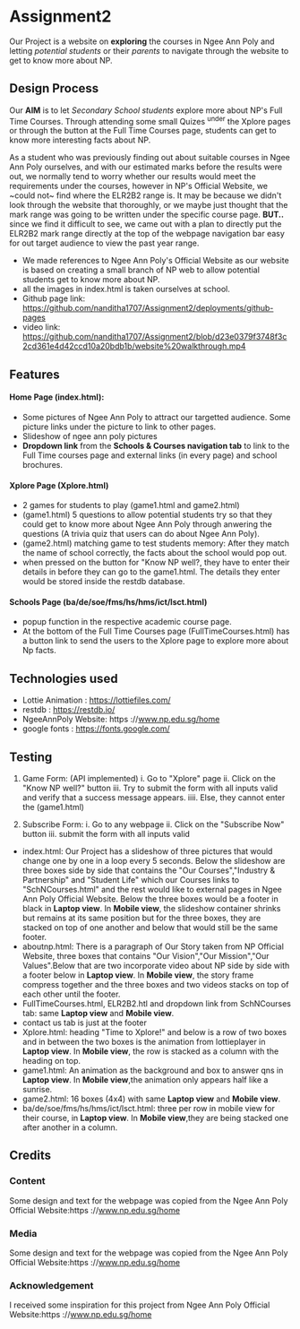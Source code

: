 # Assignment2
Our Project is a website on **exploring** the courses in Ngee Ann Poly and letting _potential students_ or their _parents_ to navigate through the website to get to know more about NP. 

## Design Process
Our **AIM** is to let _Secondary School students_ explore more about NP's Full Time Courses. Through attending some small Quizes <sup>under</sup> the Xplore pages or through the button at the Full Time Courses page, students can get to know more interesting facts about NP.

As a student who was previously finding out about suitable courses in Ngee Ann Poly ourselves, and with our estimated marks before the results were out, we normally tend to worry whether our results would meet the requirements under the courses, however in NP's Official Website, we ~could not~ find where the ELR2B2 range is. It may be because we didn't look through the website that thoroughly, or we maybe just thought that the mark range was going to be written under the specific course page. **BUT..** since we find it difficult to see, we came out with a plan to directly put the ELR2B2 mark range directly at the top of the webpage navigation bar easy for out target audience to view the past year range. 

- We made references to Ngee Ann Poly's Official Website as our website is based on creating a small branch of NP web to allow potential students get to know more about NP.
- all the images in index.html is taken ourselves at school.
- Github page link: https://github.com/nanditha1707/Assignment2/deployments/github-pages
- video link: https://github.com/nanditha1707/Assignment2/blob/d23e0379f3748f3c2cd361e4d42ccd10a20bdb1b/website%20walkthrough.mp4

## Features
#### Home Page (index.html): 
- Some pictures of Ngee Ann Poly to attract our targetted audience. Some picture links under the picture to link to other pages.
- Slideshow of ngee ann poly pictures 
- **Dropdown link** from the **Schools & Courses navigation tab** to link to the Full Time courses page and external links (in every page) and school brochures.

#### Xplore Page (Xplore.html)
- 2 games for students to play (game1.html and game2.html)
- (game1.html) 5 questions to allow potential students try so that they could get to know more about Ngee Ann Poly through anwering the questions (A trivia quiz that users can do about Ngee Ann Poly).
- (game2.html) matching game to test students memory: After they match the name of school correctly, the facts about the school would pop out.
- when pressed on the button for "Know NP well?, they have to enter their details in before they can go to the game1.html. The details they enter would be stored inside the restdb database.
  
#### Schools Page (ba/de/soe/fms/hs/hms/ict/lsct.html)
- popup function in the respective academic course page.
- At the bottom of the Full Time Courses page (FullTimeCourses.html) has a button link to send the users to the Xplore page to explore more about Np facts.
  
## Technologies used
+ Lottie Animation : https://lottiefiles.com/
+ restdb : https://restdb.io/
+ NgeeAnnPoly Website: https ://www.np.edu.sg/home
+ google fonts : https://fonts.google.com/
  
## Testing
1. Game Form: (API implemented)
  i. Go to "Xplore" page
  ii. Click on the "Know NP well?" button
  iii. Try to submit the form with all inputs valid and verify that a success message appears.
  iiii. Else, they cannot enter the (game1.html)

2. Subscribe Form:
  i. Go to any webpage
  ii. Click on the "Subscribe Now" button
  iii. submit the form with all inputs valid

- index.html: Our Project has a slideshow of three pictures that would change one by one in a loop every 5 seconds. Below the slideshow are three boxes side by side that contains the "Our Courses","Industry & Partnership" and "Student Life" which our Courses links to "SchNCourses.html" and the rest would like to external pages in Ngee Ann Poly Official Website. Below the three boxes would be a footer in black in **Laptop view**. In **Mobile view**, the slideshow container shrinks but remains at its same position but for the three boxes, they are stacked on top of one another and below that would still be the same footer.
- aboutnp.html: There is a paragraph of Our Story taken from NP Official Website, three boxes that contains "Our Vision","Our Mission","Our Values".Below that are two incorporate video about NP side by side with a footer below in **Laptop view**. In **Mobile view**, the story frame compress together and the three boxes and two videos stacks on top of each other until the footer.
- FullTimeCourses.html, ELR2B2.htl and dropdown link from SchNCourses tab: same **Laptop view** and **Mobile view**.
- contact us tab is just at the footer
- Xplore.html: heading "Time to Xplore!" and below is a row of two boxes and in between the two boxes is the animation from lottieplayer in **Laptop view**.  In **Mobile view**, the row is stacked as a column with the heading on top.
- game1.html: An animation as the background and box to answer qns in **Laptop view**. In **Mobile view**,the animation only appears half like a sunrise.
- game2.html: 16 boxes (4x4) with same **Laptop view** and **Mobile view**.
- ba/de/soe/fms/hs/hms/ict/lsct.html: three per row in mobile view for their course, in **Laptop view**. In **Mobile view**,they are being stacked one after another in a column.
## Credits
### Content
Some design and text for the webpage was copied from the Ngee Ann Poly Official Website:https ://www.np.edu.sg/home

### Media
Some design and text for the webpage was copied from the Ngee Ann Poly Official Website:https ://www.np.edu.sg/home

### Acknowledgement
I received some inspiration for this project from Ngee Ann Poly Official Website:https ://www.np.edu.sg/home

